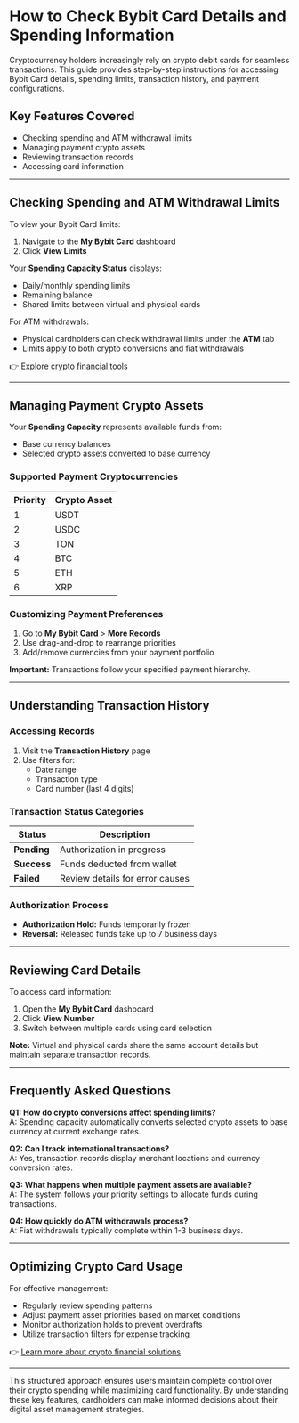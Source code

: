 # How to Check Bybit Card Details and Spending Information  

Cryptocurrency holders increasingly rely on crypto debit cards for seamless transactions. This guide provides step-by-step instructions for accessing Bybit Card details, spending limits, transaction history, and payment configurations.  

## Key Features Covered  
- Checking spending and ATM withdrawal limits  
- Managing payment crypto assets  
- Reviewing transaction records  
- Accessing card information  

---

## Checking Spending and ATM Withdrawal Limits  

To view your Bybit Card limits:  

1. Navigate to the **My Bybit Card** dashboard  
2. Click **View Limits**  

Your **Spending Capacity Status** displays:  
- Daily/monthly spending limits  
- Remaining balance  
- Shared limits between virtual and physical cards  

For ATM withdrawals:  
- Physical cardholders can check withdrawal limits under the **ATM** tab  
- Limits apply to both crypto conversions and fiat withdrawals  

👉 [Explore crypto financial tools](https://bit.ly/okx-bonus)  

---

## Managing Payment Crypto Assets  

Your **Spending Capacity** represents available funds from:  
- Base currency balances  
- Selected crypto assets converted to base currency  

### Supported Payment Cryptocurrencies  
| Priority | Crypto Asset |  
|---------|--------------|  
| 1       | USDT         |  
| 2       | USDC         |  
| 3       | TON          |  
| 4       | BTC          |  
| 5       | ETH          |  
| 6       | XRP          |  

### Customizing Payment Preferences  
1. Go to **My Bybit Card** > **More Records**  
2. Use drag-and-drop to rearrange priorities  
3. Add/remove currencies from your payment portfolio  

**Important:** Transactions follow your specified payment hierarchy.  

---

## Understanding Transaction History  

### Accessing Records  
1. Visit the **Transaction History** page  
2. Use filters for:  
   - Date range  
   - Transaction type  
   - Card number (last 4 digits)  

### Transaction Status Categories  
| Status      | Description                          |  
|-------------|--------------------------------------|  
| **Pending** | Authorization in progress           |  
| **Success** | Funds deducted from wallet          |  
| **Failed**  | Review details for error causes     |  

### Authorization Process  
- **Authorization Hold:** Funds temporarily frozen  
- **Reversal:** Released funds take up to 7 business days  

---

## Reviewing Card Details  

To access card information:  
1. Open the **My Bybit Card** dashboard  
2. Click **View Number**  
3. Switch between multiple cards using card selection  

**Note:** Virtual and physical cards share the same account details but maintain separate transaction records.  

---

## Frequently Asked Questions  

**Q1: How do crypto conversions affect spending limits?**  
A: Spending capacity automatically converts selected crypto assets to base currency at current exchange rates.  

**Q2: Can I track international transactions?**  
A: Yes, transaction records display merchant locations and currency conversion rates.  

**Q3: What happens when multiple payment assets are available?**  
A: The system follows your priority settings to allocate funds during transactions.  

**Q4: How quickly do ATM withdrawals process?**  
A: Fiat withdrawals typically complete within 1-3 business days.  

---

## Optimizing Crypto Card Usage  

For effective management:  
- Regularly review spending patterns  
- Adjust payment asset priorities based on market conditions  
- Monitor authorization holds to prevent overdrafts  
- Utilize transaction filters for expense tracking  

👉 [Learn more about crypto financial solutions](https://bit.ly/okx-bonus)  

---

This structured approach ensures users maintain complete control over their crypto spending while maximizing card functionality. By understanding these key features, cardholders can make informed decisions about their digital asset management strategies.